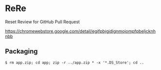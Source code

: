 # ReRe

Reset Review for GitHub Pull Request

https://chromewebstore.google.com/detail/egifpbjgjdignmojompfpbeljcknhnbb

## Packaging

```
$ rm app.zip; cd app; zip -r ../app.zip * -x '*.DS_Store'; cd ..
```
